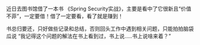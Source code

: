 近日去图书馆借了一本书 《Spring Security实战》，主要是看中了它很新且“价值不菲”，一定要借！借了一定要看，看了就是赚到！

书总归要还，只好做些记录和总结，否则回头工作中遇到相关问题，只能拍拍脑袋瓜说 “我记得这个问题的解法在书上看到过，书上说.....书上说啥来着？”
